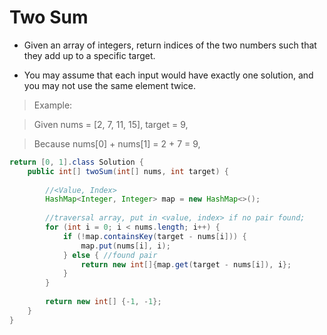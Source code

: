 # Two Sum
- Given an array of integers, return indices of the two numbers such that they add up to a specific target.

- You may assume that each input would have exactly one solution, and you may not use the same element twice.

> Example:

> Given nums = [2, 7, 11, 15], target = 9,

> Because nums[0] + nums[1] = 2 + 7 = 9,

```java
return [0, 1].class Solution {
    public int[] twoSum(int[] nums, int target) {
        
        //<Value, Index>
        HashMap<Integer, Integer> map = new HashMap<>();
        
        //traversal array, put in <value, index> if no pair found;
        for (int i = 0; i < nums.length; i++) {
            if (!map.containsKey(target - nums[i])) {
                map.put(nums[i], i);
            } else { //found pair
                return new int[]{map.get(target - nums[i]), i};
            }
        }
        
        return new int[] {-1, -1};
    }
}
```
